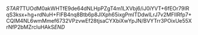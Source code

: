 $START$TUOdM0akWHTfE9de64dNLHpPZgT4m1LXVbj6/iJ0iYVT+6fEOr79IRqS3ksx+hg+rdNuH+FlFB4nq8Btb6p8JIXph65ixgPmITDdwILrJ7v2MFIIRfp7+CQIM4NL6wmMmef6732VPzvwEf28tjsaCYXbiXwYpJN/BVYTrr3POixUe55XrNfP2bMZrcluHAkS$END$